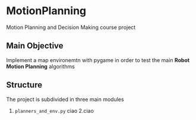# MotionPlanning
Motion Planning and Decision Making course project

## Main Objective
Implement a map environemtn with pygame in order to test the main **Robot Motion Planning** algorithms
## Structure
The project is subdivided in three main modules 

1. ``planners_and_env.py`` 
ciao
2.ciao
